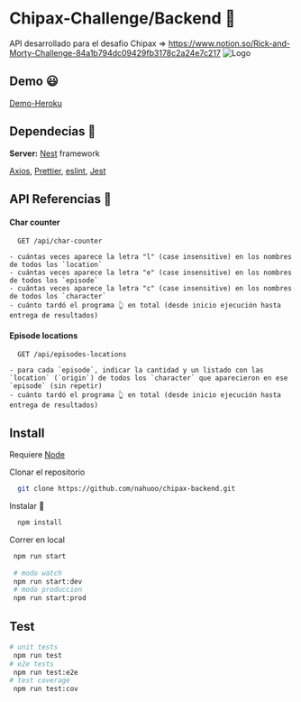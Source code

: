 
# Chipax-Challenge/Backend 🔬

API desarrollado para el desafio Chipax => https://www.notion.so/Rick-and-Morty-Challenge-84a1b794dc09429fb3178c2a24e7c217
![Logo](https://c4.wallpaperflare.com/wallpaper/347/251/683/rick-and-morty-oh-mama-run-the-jewels-wallpaper-preview.jpg)
## Demo 😃

[Demo-Heroku](https://chipax-backend-demo.herokuapp.com/)


## Dependecias 📃

**Server:** [Nest](https://github.com/nestjs/nest) framework

[Axios](https://axios-http.com/), [Prettier](https://prettier.io/), [eslint](https://eslint.org/), [Jest](https://jestjs.io/)


## API Referencias 👀

####  Char counter

```http
  GET /api/char-counter
```
    - cuántas veces aparece la letra "l" (case insensitive) en los nombres de todos los `location`
    - cuántas veces aparece la letra "e" (case insensitive) en los nombres de todos los `episode`
    - cuántas veces aparece la letra "c" (case insensitive) en los nombres de todos los `character`
    - cuánto tardó el programa 👆 en total (desde inicio ejecución hasta entrega de resultados)
#### Episode locations

```http
  GET /api/episodes-locations
```
    - para cada `episode`, indicar la cantidad y un listado con las `location` (`origin`) de todos los `character` que aparecieron en ese `episode` (sin repetir)
    - cuánto tardó el programa 👆 en total (desde inicio ejecución hasta entrega de resultados)


## Install

Requiere [Node](http://nodejs.org) 

Clonar el repositorio

```bash
  git clone https://github.com/nahuoo/chipax-backend.git
```

Instalar 💾

```bash
  npm install
```

Correr en local

```bash
 npm run start
  
 # modo watch
 npm run start:dev
 # modo produccion
 npm run start:prod
```

## Test

```bash
# unit tests
 npm run test
# e2e tests
 npm run test:e2e
# test coverage
 npm run test:cov
```